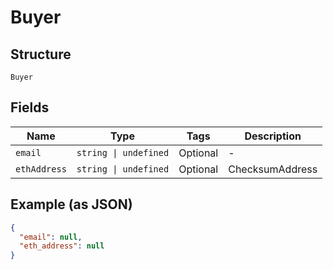 
# Buyer

## Structure

`Buyer`

## Fields

| Name | Type | Tags | Description |
|  --- | --- | --- | --- |
| `email` | `string \| undefined` | Optional | - |
| `ethAddress` | `string \| undefined` | Optional | ChecksumAddress |

## Example (as JSON)

```json
{
  "email": null,
  "eth_address": null
}
```

